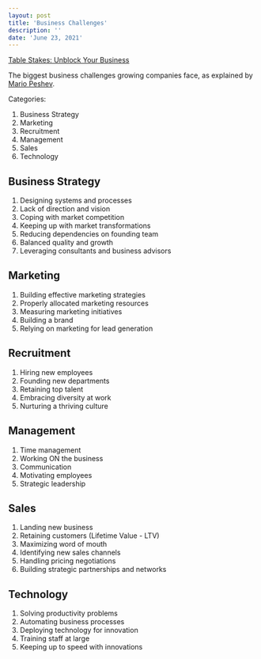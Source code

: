 ```yaml
---
layout: post
title: 'Business Challenges'
description: ''
date: 'June 23, 2021'
---
```


[Table Stakes: Unblock Your Business](https://www.permanentequity.com/writings/table-stakes)

The biggest business challenges growing companies face, as explained by [Mario Peshev](https://mariopeshev.com/the-biggest-business-challenges-growing-companies/).

Categories:
1. Business Strategy
2. Marketing
3. Recruitment
4. Management
5. Sales
6. Technology

## Business Strategy
1. Designing systems and processes
2. Lack of direction and vision
3. Coping with market competition
4. Keeping up with market transformations
5. Reducing dependencies on founding team
6. Balanced quality and growth
7. Leveraging consultants and business advisors

## Marketing
1. Building effective marketing strategies
2. Properly allocated marketing resources
3. Measuring marketing initiatives
4. Building a brand
5. Relying on marketing for lead generation

## Recruitment
1. Hiring new employees
2. Founding new departments
3. Retaining top talent
4. Embracing diversity at work
5. Nurturing a thriving culture

## Management
1. Time management
2. Working ON the business
3. Communication
4. Motivating employees
5. Strategic leadership

## Sales
1. Landing new business
2. Retaining customers (Lifetime Value - LTV)
3. Maximizing word of mouth
4. Identifying new sales channels
5. Handling pricing negotiations
6. Building strategic partnerships and networks

## Technology
1. Solving productivity problems
2. Automating business processes
3. Deploying technology for innovation
4. Training staff at large
5. Keeping up to speed with innovations


